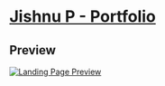 # [Jishnu P - Portfolio](https://jishnujayakumar.github.io/)

## Preview

[![Landing Page Preview](https://startbootstrap.com/assets/img/templates/landing-page.jpg)](https://blackrockdigital.github.io/startbootstrap-landing-page/)

